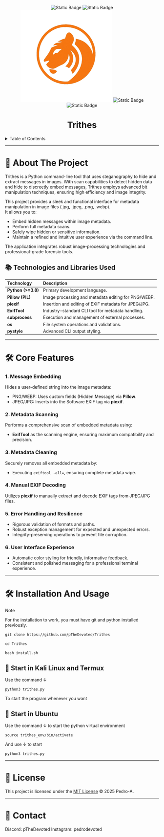 
<div align="center">

  <p align="center">
    <img alt="Static Badge" src="https://img.shields.io/badge/tool-CLI-green">
    <img alt="Static Badge" src="https://img.shields.io/badge/make_in-python-blue">
    <img src="images/trithes.png" width="300"/>
    <img alt="Static Badge" src="https://img.shields.io/badge/licence-MIT-red">
    <img alt="Static Badge" src="https://img.shields.io/badge/version-1.0.0-orange">
    <h1 align="center"><b>Trithes</b></h1>
</p>
</div>

<details>
  <summary>Table of Contents</summary>
  <ol>
    <li>
      <a href="#about-the-project">📖 About The Project</a>
      <ul>
        <li><a href="#technologies-and-libraries-used">📚 Technologies and Libraries Used</a></li>
      </ul>
    </li>
    <li><a href="#core-features">🛠 Core Features</a></li>
        <li>
      <a href="#installation-and-usage">🛠️ Installation And Usage</a>
      <ul>
        <li><a href="#start-in-kali-linux-and-termux">📡 Start in Kali Linux and Termux</a></li>
      </ul>
      <ul>
        <li><a href="#start-in-ubuntu">📡 Start in Ubuntu/a></li>
      </ul>
    </li>
    <li><a href="#license">📄 License</a></li>
    <li><a href="#contact">👤 Contact</a></li>
  </ol>
</details>

---

# 📖 About The Project
Trithes is a Python command-line tool that uses steganography to hide and extract messages in images. With scan capabilities to detect hidden data and hide to discreetly embed messages, Trithes employs advanced bit manipulation techniques, ensuring high efficiency and image integrity.

This project provides a sleek and functional interface for metadata manipulation in image files (.jpg, .jpeg, .png, .webp).  
It allows you to:

- Embed hidden messages within image metadata.
- Perform full metadata scans.
- Safely wipe hidden or sensitive information.
- Maintain a refined and intuitive user experience via the command line.

The application integrates robust image-processing technologies and professional-grade forensic tools.



## 📚 Technologies and Libraries Used

| Technology | Description |
|:-----------|:------------|
| **Python (>=3.8)** | Primary development language. |
| **Pillow (PIL)** | Image processing and metadata editing for PNG/WEBP. |
| **piexif** | Insertion and editing of EXIF metadata for JPEG/JPG. |
| **ExifTool** | Industry-standard CLI tool for metadata handling. |
| **subprocess** | Execution and management of external processes. |
| **os** | File system operations and validations. |
| **pystyle** | Advanced CLI output styling. |

---

# 🛠 Core Features

### 1. Message Embedding
Hides a user-defined string into the image metadata:
- PNG/WEBP: Uses custom fields (Hidden Message) via **Pillow**.
- JPEG/JPG: Inserts into the Software EXIF tag via **piexif**.

### 2. Metadata Scanning
Performs a comprehensive scan of embedded metadata using:
- **ExifTool** as the scanning engine, ensuring maximum compatibility and precision.

### 3. Metadata Cleaning
Securely removes all embedded metadata by:
- Executing `exiftool -all=`, ensuring complete metadata wipe.

### 4. Manual EXIF Decoding
Utilizes **piexif** to manually extract and decode EXIF tags from JPEG/JPG files.

### 5. Error Handling and Resilience
- Rigorous validation of formats and paths.
- Robust exception management for expected and unexpected errors.
- Integrity-preserving operations to prevent file corruption.

### 6. User Interface Experience
- Automatic color styling for friendly, informative feedback.
- Consistent and polished messaging for a professional terminal experience.

---

# 🛠️ Installation And Usage
> [!NOTE]
> For the installation to work, you must have git and python installed previously.
```
git clone https://github.com/pTheDevoted/Trithes
```
```
cd Trithes
```
```
bash install.sh
```
## 📡 Start in Kali Linux and Termux
Use the command ↓
```
python3 trithes.py
```
To start the program whenever you want

## 📡 Start in Ubuntu
Use the command ↓ to start the python virtual environment
```
source trithes_env/bin/activate
```
And use ↓ to start
```
python3 trithes.py
```

---

# 📄 License
This project is licensed under the [MIT License](./LICENSE) © 2025 Pedro-A.

---

# 👤 Contact
Discord: pTheDevoted
Instagram: pedrodevoted
